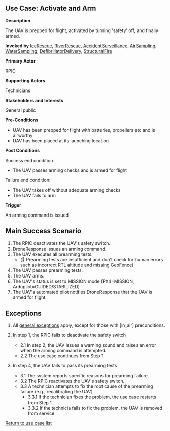 ## Use Case: Activate and Arm

**Description**

The UAV is prepped for flight, activated by turning 'safety' off, and finally armed.

**Invoked by**
[IceRescue](../main/IceRescue.md), [RiverRescue](../main/RiverRescue.md), [AccidentSurveillance](../main/AccidentSurveillance.md), [AirSampling](../main/AirSampling.md), [WaterSampling](../main/WaterSampling.md), [DefibrillatorDelivery](../main/DefibrillatorDelivery.md), [StructuralFire](../main/StructuralFire.md)

**Primary Actor**

RPIC

**Supporting Actors**

Technicians

**Stakeholders and Interests**

General public

**Pre-Conditions**

- UAV has been prepped for flight with batteries, propellers etc and is airworthy
- UAV has been placed at its launching location

**Post Conditions**

Success end condition

- The UAV passes arming checks and is armed for flight

Failure end condition:
- The UAV takes off without adequate arming checks
- The UAV fails to arm

**Trigger**

An arming command is issued

## Main Success Scenario

1. The RPIC deactivates the UAV's safety switch.
2. DroneResponse issues an arming command.
3. The UAV executes all prearming tests.  
   * (&#x1F538; Prearming tests are insufficient and don't check for human errors such as incorrect RTL altitude and missing GeoFence)
4. The UAV passes prearming tests.
5. The UAV arms.
6. The UAV's status is set to MISSION mode (PX4=MISSION, Ardupilot=GUIDED/STABILIZED)
7. The UAV's automated pilot notifies DroneResponse that the UAV is armed for flight.

## Exceptions

1. All [general exceptions](../../README.md#GeneralExceptions) apply, except for those with [in_air] preconditions.

2. In step 1, the RPIC fails to deactivate the safety switch
   * 2.1 In step 2, the UAV issues a warning sound and raises an error when the arming command is attempted.
   * 2.2 The use case continues from Step 1.
   
3. In step 4, the UAV fails to pass its prearming tests
   * 3.1 The system reports specific reasons for prearming failure.
   * 3.2 The RPIC reactivates the UAV's safety switch.
   * 3.3 A technician attempts to fix the root cause of the prearming failure (e.g., recalibrating the UAV)
      * 3.3.1 If the technician fixes the problem, the use case restarts from Step 1.
      * 3.3.2 If the technicia fails to fix the problem, the UAV is removed from service.

[Return to use case list](../../README.md) 




